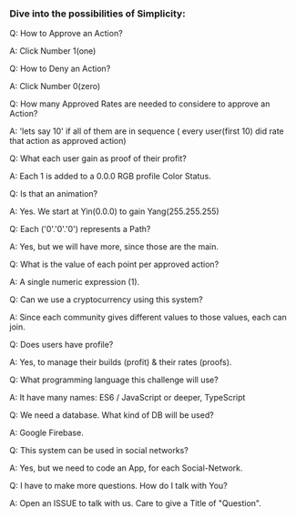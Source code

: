 ### Dive into the possibilities of Simplicity:

Q: How to Approve an Action? 

A: Click Number 1(one)

Q: How to Deny an Action? 

A: Click Number 0(zero)

Q: How many Approved Rates are needed to considere to approve an Action? 

A: 'lets say 10' if all of them are in sequence ( every user(first 10) did rate that action as approved action)

Q: What each user gain as proof of their profit? 

A: Each 1 is added to a 0.0.0 RGB profile Color Status.

Q: Is that an animation? 

A: Yes. We start at Yin(0.0.0) to gain Yang(255.255.255)

Q: Each ('0'.'0'.'0') represents a Path? 

A: Yes, but we will have more, since those are the main.

Q: What is the value of each point per approved action?

A: A single numeric expression (1).

Q: Can we use a cryptocurrency using this system?

A: Since each community gives different values to those values, each can join.

Q: Does users have profile? 

A: Yes, to manage their builds (profit) & their rates (proofs).

Q: What programming language this challenge will use? 

A: It have many names: ES6 / JavaScript or deeper, TypeScript

Q: We need a database. What kind of DB will be used?

A: Google Firebase. 

Q: This system can be used in social networks? 

A: Yes, but we need to code an App, for each Social-Network.

Q: I have to make more questions. How do I talk with You?

A: Open an ISSUE to talk with us. Care to give a Title of "Question".


